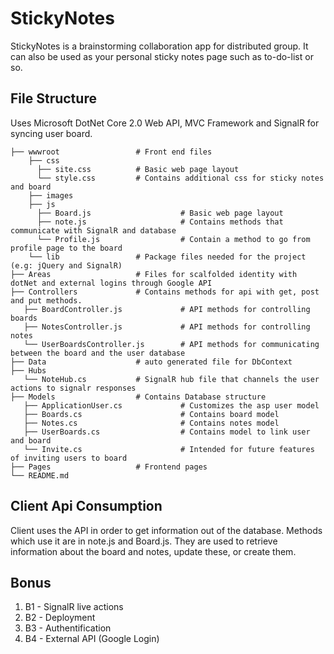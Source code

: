 # StickyNotes
StickyNotes is a brainstorming collaboration app for distributed group. It can also be used as your personal sticky notes page such as to-do-list or so. 

## File Structure
Uses Microsoft DotNet Core 2.0 Web API, MVC Framework and SignalR for syncing user board. 

                
    ├── wwwroot                 # Front end files 
        ├── css 
          ├── site.css          # Basic web page layout 
          └── style.css         # Contains additional css for sticky notes and board 
        ├── images 
        ├── js 
          ├── Board.js                    # Basic web page layout 
          ├── note.js                     # Contains methods that communicate with SignalR and database
          └── Profile.js                  # Contain a method to go from profile page to the board 
        └── lib                 # Package files needed for the project (e.g: jQuery and SignalR)
    ├── Areas                   # Files for scalfolded identity with dotNet and external logins through Google API
    ├── Controllers             # Contains methods for api with get, post and put methods. 
       ├── BoardController.js             # API methods for controlling boards 
       ├── NotesController.js             # API methods for controlling notes 
       └── UserBoardsController.js        # API methods for communicating between the board and the user database 
    ├── Data                    # auto generated file for DbContext
    ├── Hubs                   
       └── NoteHub.cs           # SignalR hub file that channels the user actions to signalr responses
    ├── Models                  # Contains Database structure
       ├── ApplicationUser.cs             # Customizes the asp user model 
       ├── Boards.cs                      # Contains board model 
       ├── Notes.cs                       # Contains notes model
       ├── UserBoards.cs                  # Contains model to link user and board 
       └── Invite.cs                      # Intended for future features of inviting users to board
    ├── Pages                   # Frontend pages 
    └── README.md
    
   ## Client Api Consumption
   Client uses the API in order to get information out of the database. Methods which use it are in note.js and Board.js. They are used to retrieve information about the board and notes, update these, or create them.
   
   
   ## Bonus
   
   1. B1 - SignalR live actions
   2. B2 - Deployment
   3. B3 - Authentification
   4. B4 - External API (Google Login)
   
